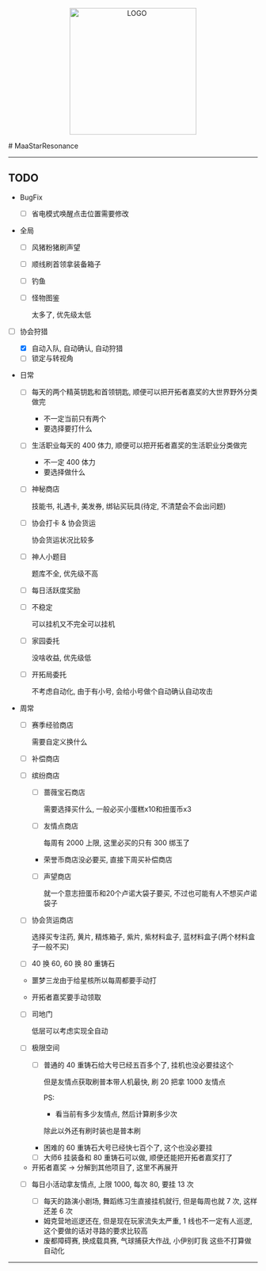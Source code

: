 <!-- markdownlint-disable MD033 MD041 -->

<p align="center">
  <img alt="LOGO" src="https://cdn.jsdelivr.net/gh/MaaAssistantArknights/design@main/logo/maa-logo_512x512.png" width="256" height="256" />
</p>
# MaaStarResonance

---

## TODO

- BugFix
  
  - [ ] 省电模式唤醒点击位置需要修改
  
- 全局

  - [ ] 风猪粉猪刷声望

  - [ ] 顺线刷首领拿装备箱子

  - [ ] 钓鱼

  - [ ] 怪物图鉴

    太多了, 优先级太低

- [ ] 协会狩猎

  - [x] 自动入队, 自动确认, 自动狩猎
  - [ ] 锁定与转视角

- 日常

  - [ ] 每天的两个精英钥匙和首领钥匙, 顺便可以把开拓者嘉奖的大世界野外分类做完

    - 不一定当前只有两个
    - 要选择要打什么

  - [ ] 生活职业每天的 400 体力, 顺便可以把开拓者嘉奖的生活职业分类做完

    - 不一定 400 体力
    - 要选择做什么

  - [ ] 神秘商店

    技能书, 礼遇卡, 美发券, 绑钻买玩具(待定, 不清楚会不会出问题)

  - [ ] 协会打卡 & 协会货运

    协会货运状况比较多

  - [ ] 神人小题目

    题库不全, 优先级不高

  - [ ] 每日活跃度奖励

  - [ ] 不稳定

    可以挂机又不完全可以挂机

  - [ ] 家园委托

    没啥收益, 优先级低

  - [ ] 开拓局委托

    不考虑自动化, 由于有小号, 会给小号做个自动确认自动攻击

- 周常

  - [ ] 赛季经验商店

    需要自定义换什么

  - [ ] 补偿商店

  - [ ] 缤纷商店

    - [ ] 蔷薇宝石商店

      需要选择买什么, 一般必买小蛋糕x10和扭蛋币x3

    - [ ] 友情点商店

      每周有 2000 上限, 这里必买的只有 300 绑玉了

    - 荣誉币商店没必要买, 直接下周买补偿商店

    - [ ] 声望商店

      就一个意志扭蛋币和20个卢诺大袋子要买, 不过也可能有人不想买卢诺袋子

  - [ ] 协会货运商店

    选择买专注药, 黄片, 精炼箱子, 紫片, 紫材料盒子, 蓝材料盒子(两个材料盒子一般不买)

  - [ ] 40 换 60, 60 换 80 重铸石

  - 噩梦三龙由于给星核所以每周都要手动打

  - 开拓者嘉奖要手动领取

  - [ ] 司地门

    低层可以考虑实现全自动

  - [ ] 极限空间

    - [ ] 普通的 40 重铸石给大号已经五百多个了, 挂机也没必要挂这个

      但是友情点获取刷普本带人机最快, 刷 20 把拿 1000 友情点

      PS:

      - 看当前有多少友情点, 然后计算刷多少次

      除此以外还有刷时装也是普本刷

    - 困难的 60 重铸石大号已经快七百个了, 这个也没必要挂

    - [ ] 大师6 挂装备和 80 重铸石可以做, 顺便还能把开拓者嘉奖打了

  - 开拓者嘉奖 -> 分解到其他项目了, 这里不再展开

  - [ ] 每日小活动拿友情点, 上限 1000, 每次 80, 要挂 13 次

    - [ ] 每天的路演小剧场, 舞蹈练习生直接挂机就行, 但是每周也就 7 次, 这样还差 6 次
    - 姆克营地巡逻还在, 但是现在玩家流失太严重, 1 线也不一定有人巡逻, 这个要做的话对寻路的要求比较高
    - 废都障碍赛, 换成载具赛, 气球捕获大作战, 小伊别盯我 这些不打算做自动化

---
